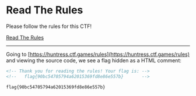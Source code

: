 # Read The Rules

Please follow the rules for this CTF!  

[Read The Rules](https://huntress.ctf.games/rules)

-----

Going to [https://huntress.ctf.games/rules](https://huntress.ctf.games/rules) and viewing the source code, we see a flag hidden as a HTML comment:

```html
<!-- Thank you for reading the rules! Your flag is: -->
<!--   flag{90bc54705794a62015369fd8e86e557b}       -->
```

```
flag{90bc54705794a62015369fd8e86e557b}
```